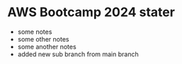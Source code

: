# AWS Bootcamp 2024 stater
- some notes
- some other notes
- some another notes
- added new sub branch from main branch